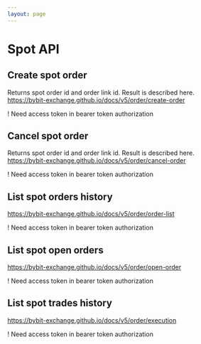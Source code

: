 ```yaml
---
layout: page
---
```


# Spot API

<GlobalAuth />

## Create spot order
Returns spot order id and order link id. Result is described here.
https://bybit-exchange.github.io/docs/v5/order/create-order

! Need access token in bearer token authorization

<InteractiveSpotAPIEndpoint1 />

## Cancel spot order
Returns spot order id and order link id. Result is described here.
https://bybit-exchange.github.io/docs/v5/order/cancel-order

! Need access token in bearer token authorization

<InteractiveSpotAPIEndpoint2 />

## List spot orders history
https://bybit-exchange.github.io/docs/v5/order/order-list

! Need access token in bearer token authorization

<InteractiveSpotAPIEndpoint3 />

## List spot open orders
https://bybit-exchange.github.io/docs/v5/order/open-order

! Need access token in bearer token authorization

<InteractiveSpotAPIEndpoint4 />

## List spot trades history
https://bybit-exchange.github.io/docs/v5/order/execution

! Need access token in bearer token authorization

<InteractiveSpotAPIEndpoint5 />

<script setup>
import InteractiveSpotAPIEndpoint1 from '../../.vitepress/theme/components/InteractiveSpotAPIEndpoint1.vue'
import InteractiveSpotAPIEndpoint2 from '../../.vitepress/theme/components/InteractiveSpotAPIEndpoint2.vue'
import InteractiveSpotAPIEndpoint3 from '../../.vitepress/theme/components/InteractiveSpotAPIEndpoint3.vue'
import InteractiveSpotAPIEndpoint4 from '../../.vitepress/theme/components/InteractiveSpotAPIEndpoint4.vue'
import InteractiveSpotAPIEndpoint5 from '../../.vitepress/theme/components/InteractiveSpotAPIEndpoint5.vue'
import GlobalAuth from '../../.vitepress/theme/components/GlobalAuth.vue'
import SimpleOutline from '../../.vitepress/theme/components/SimpleOutline.vue'
</script>

<SimpleOutline :items="[
  { text: 'Create spot order', anchor: '#create-spot-order' },
  { text: 'Cancel spot order', anchor: '#cancel-spot-order' },
  { text: 'List spot orders history', anchor: '#list-spot-orders-history' },
  { text: 'List spot open orders', anchor: '#list-spot-open-orders' },
  { text: 'List spot trades history', anchor: '#list-spot-trades-history' }
]" />
